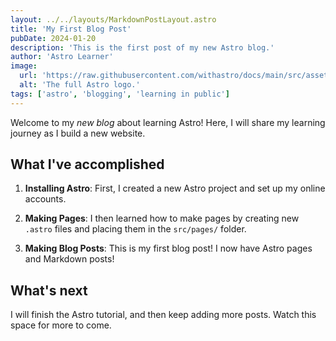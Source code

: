 ```yaml
---
layout: ../../layouts/MarkdownPostLayout.astro
title: 'My First Blog Post'
pubDate: 2024-01-20
description: 'This is the first post of my new Astro blog.'
author: 'Astro Learner'
image:
  url: 'https://raw.githubusercontent.com/withastro/docs/main/src/assets/astro-logo.svg'
  alt: 'The full Astro logo.'
tags: ['astro', 'blogging', 'learning in public']
---
```


Welcome to my _new blog_ about learning Astro! Here, I will share my learning journey as I build a new website.

## What I've accomplished

1. **Installing Astro**: First, I created a new Astro project and set up my online accounts.

2. **Making Pages**: I then learned how to make pages by creating new `.astro` files and placing them in the `src/pages/` folder.

3. **Making Blog Posts**: This is my first blog post! I now have Astro pages and Markdown posts!

## What's next

I will finish the Astro tutorial, and then keep adding more posts. Watch this space for more to come.
